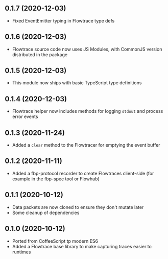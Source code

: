 ## 0.1.7 (2020-12-03)

* Fixed EventEmitter typing in Flowtrace type defs

## 0.1.6 (2020-12-03)

* Flowtrace source code now uses JS Modules, with CommonJS version distributed in the package

## 0.1.5 (2020-12-03)

* This module now ships with basic TypeScript type definitions

## 0.1.4 (2020-12-03)

* Flowtrace helper now includes methods for logging `stdout` and process error events

## 0.1.3 (2020-11-24)

* Added a `clear` method to the Flowtracer for emptying the event buffer

## 0.1.2 (2020-11-11)

* Added a fbp-protocol recorder to create Flowtraces client-side (for example in the fbp-spec tool or Flowhub)

## 0.1.1 (2020-10-12)

* Data packets are now cloned to ensure they don't mutate later
* Some cleanup of dependencies

## 0.1.0 (2020-10-12)

* Ported from CoffeeScript tp modern ES6
* Added a Flowtrace base library to make capturing traces easier to runtimes

